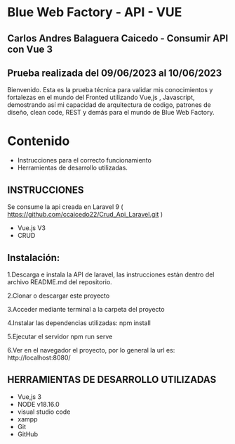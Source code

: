 
# Blue Web Factory - API - VUE 
## Carlos Andres Balaguera Caicedo - Consumir API con Vue 3

## Prueba realizada del 09/06/2023 al 10/06/2023
Bienvenido. Esta es la prueba técnica para validar mis conocimientos y fortalezas en el mundo del Fronted utilizando Vue,js , Javascript, demostrando así mi capacidad de arquitectura de codigo, patrones de diseño, clean code,  REST y demás para el mundo de Blue Web Factory.

# Contenido
* Instrucciones para el correcto funcionamiento
* Herramientas de desarrollo utilizadas.

## INSTRUCCIONES
Se consume la api creada en Laravel 9 ( https://github.com/ccaicedo22/Crud_Api_Laravel.git )

* Vue.js V3 
* CRUD


## Instalación:

1.Descarga e instala la API de laravel, las instrucciones están dentro del archivo README.md del repositorio.

2.Clonar o descargar este proyecto

3.Acceder mediante terminal a la carpeta del proyecto

4.Instalar las dependencias utilizadas:  npm install

5.Ejecutar el servidor npm run serve

6.Ver en el navegador el proyecto, por lo general la url es: http://localhost:8080/ 


## HERRAMIENTAS DE DESARROLLO UTILIZADAS
* Vue,js 3
* NODE v18.16.0 
* visual studio code
* xampp
* Git
* GitHub

